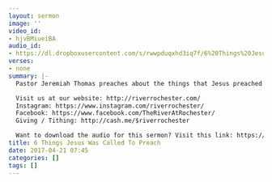 ```yaml
---
layout: sermon
image: ''
video_id:
- hjvBMiueiBA
audio_id:
- https://dl.dropboxusercontent.com/s/rwwpduqxhd3iq7f/6%20Things%20Jesus%20Was%20Called%20To%20Preach.mp3?dl=0
verses:
- none
summary: |-
  Pastor Jeremiah Thomas preaches about the things that Jesus preached when he was on earth.

  Visit us at our website: http://riverrochester.com/
  Instagram: https://www.instagram.com/riverrochester/
  Facebook: https://www.facebook.com/TheRiverAtRochester/
  Giving / Tithing: http://cash.me/$riverrochester

  Want to download the audio for this sermon? Visit this link: https://riverrochester.com/sermons/6-things-jesus-was-called-to-preach and follow the instructions
title: 6 Things Jesus Was Called To Preach
date: 2017-04-21 07:45
categories: []
tags: []
---
```

